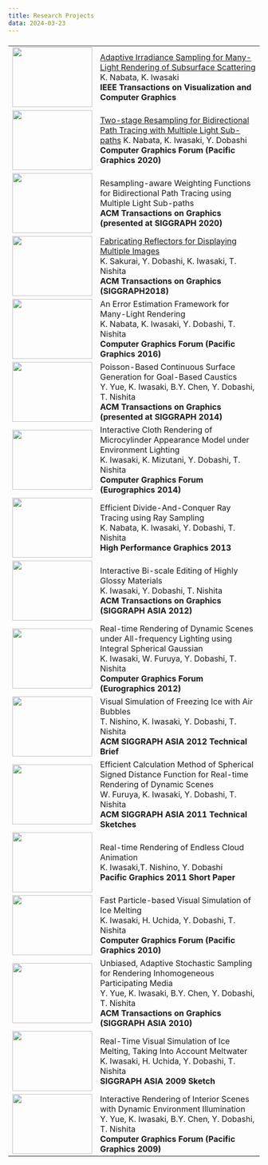 ```yaml
---
title: Research Projects
data: 2024-03-23
---
```


###
<style>
td {
height: 120px;
text-align: left;
vertical-align: middle;
}
</style>
<script src="https://kit.fontawesome.com/429fe8bdbc.js" crossorigin="anonymous"></script>

<table>
<tbody><tr>

<td width="20%" >
<img src="./img/tvcg2021.png" width="160" height="120">
</td>
<!--- <td width="640" height="120" vertical-alignvalign="top"> -->
<td width="80%">
<a href="">Adaptive Irradiance Sampling for Many-Light Rendering of Subsurface Scattering </a><br>
K. Nabata, K. Iwasaki <br>
<b>IEEE Transactions on Visualization and Computer Graphics </b> <br>
<a href="../../pdf/tog2021.pdf"><i class="fa-solid fa-file-pdf"></i></a><a href="./tvcg21/"><i class="fa-solid fa-globe"></i></a>
</td>
</tr>

<tr>
<td width="20%">
<img src="./img/pg2020.jpg" width="160" height="120">
</td>
<td width="80%" height="120">
<a href="https://onlinelibrary.wiley.com/doi/abs/10.1111/cgf.14139">
Two-stage Resampling for Bidirectional Path Tracing with Multiple Light Sub-paths</a>
K. Nabata, K. Iwasaki, Y. Dobashi<br>
<b> Computer Graphics Forum (Pacific Graphics 2020) </b><br>
<a href="../../pdf/pg2020.pdf"><i class="fa-solid fa-file-pdf"></i></a><a href="https://onlinelibrary.wiley.com/doi/abs/10.1111/cgf.14139"><i class="fa-solid fa-globe"></i></a>
</td>
</tr>
<tr>
<td width="20%">
<img src="./img/tog2020.png" align="center" width="160" height="120">
</td>
<td width="80%" height="120">
Resampling-aware Weighting Functions for Bidirectional Path Tracing using Multiple Light Sub-paths<br>
<b> ACM Transactions on Graphics (presented at SIGGRAPH 2020) </b>
<a href="../../pdf/tog2020.pdf"><i class="fa-solid fa-file-pdf"></i></a><a href="https://onlinelibrary.wiley.com/doi/abs/10.1111/cgf.14139"><i class="fa-solid fa-globe"></i></a>
</td>
</tr>
<tr>
<td width="20%">
<img src="./img/sig2018.jpg" align="center" width="160" height="120">
</td>
<td width="80%" height="120">
<a href="http://ksakurai.sakura.ne.jp/SG18/">
Fabricating Reflectors for Displaying Multiple Images</a> <br>
K. Sakurai, Y. Dobashi, K. Iwasaki, T. Nishita <br> 
<b>ACM Transactions on Graphics (SIGGRAPH2018) </b>
</td>
</tr>
<tr>
<td width="20%">
<img src="./img/pg2016.png" align="center" width="160" height="120">
</td>
<td width="80%" height="120">
An Error Estimation Framework for Many-Light Rendering</a> <br>
K. Nabata, K. Iwasaki, Y. Dobashi, T. Nishita <br>
<b>Computer Graphics Forum (Pacific Graphics 2016)</b>
</td>
</tr>
<tr>
<td width="20%">
<img src="./img/sig2014.jpg" align="center" width="160" height="120">
</td>
<td width="80%" height="120">
Poisson-Based Continuous Surface Generation for Goal-Based Caustics <br>
Y. Yue, K. Iwasaki, B.Y. Chen, Y. Dobashi, T. Nishita <br>
<b>ACM Transactions on Graphics (presented at SIGGRAPH 2014)</b>
</td>
</tr>
<tr>
<td width="20%">
<img src="./img/eg2014.jpg" align="center" width="160" height="120">
</td>
<td width="80%" height="120">
Interactive Cloth Rendering of Microcylinder Appearance Model under Environment Lighting <br>
K. Iwasaki, K. Mizutani, Y. Dobashi, T. Nishita <br>
<b>Computer Graphics Forum (Eurographics 2014)</b>
</td>
</tr>
<tr>
<td width="20%">
<img src="./img/HPG2013.jpg" align="center" width="160" height="120">
</td>
<td width="80%" height="120">
Efficient Divide-And-Conquer Ray Tracing using Ray Sampling <br>
K. Nabata, K. Iwasaki, Y. Dobashi, T. Nishita <br>
<b>High Performance Graphics 2013</b>
</td>
</tr>
<tr>
<td width="20%">
<img src="./img/SGA2012.jpg" align="center" width="160" height="120">
</td>
<td width="80%" height="120">
Interactive Bi-scale Editing of Highly Glossy Materials<br>
K. Iwasaki, Y. Dobashi, T. Nishita  <br>
<b>ACM Transactions on Graphics (SIGGRAPH ASIA 2012)</b>
</td>
</tr>
<tr>
<td width="20%">
<img src="./img/EG2012.jpg" align="center" width="160" height="120">
</td>
<td width="80%" height="120">
Real-time Rendering of Dynamic Scenes under All-frequency Lighting using Integral Spherical Gaussian <br>
K. Iwasaki, W. Furuya, Y. Dobashi, T. Nishita <br>
<b>Computer Graphics Forum (Eurographics 2012)</b>
</td>
</tr>
<tr>
<td width="20%">
<img src="./img/sig2012brief.png" align="center" width="160" height="120">
</td>
<td width="80%" height="120">
Visual Simulation of Freezing Ice with Air Bubbles <br>
T. Nishino, K. Iwasaki, Y. Dobashi, T. Nishita <br>
<b>ACM SIGGRAPH ASIA 2012 Technical Brief</b>
</td>
</tr>
<tr>
<td width="20%">
<img src="./img/sgasketch2011.jpg" align="center" width="160" height="120">
</td>
<td width="80%" height="120">
Efficient Calculation Method of Spherical Signed Distance Function for Real-time Rendering of Dynamic Scenes <br>
W. Furuya, K. Iwasaki, Y. Dobashi, T. Nishita <br>
<b>ACM SIGGRAPH ASIA 2011 Technical Sketches</b>
</td>
</tr>
<tr>
<td width="20%">
<img src="./img/PG11.jpg" width="160" height="120">
</td>
<td width="80%" height="120">
Real-time Rendering of Endless Cloud Animation <br>
K. Iwasaki,T. Nishino, Y. Dobashi <br>
<b>Pacific Graphics 2011 Short Paper </b>
</td>
</tr>
<tr>
<td width="20%">
<img src="./img/PG10.jpg" width="160" height="120">
</td>
<td width="80%" height="120">
Fast Particle-based Visual Simulation of Ice Melting <br>
K. Iwasaki, H. Uchida, Y. Dobashi, T. Nishita <br>
<b>Computer Graphics Forum (Pacific Graphics 2010)</b>
</td>
</tr>
<tr>
<td width="20%">
<img src="./img/siga2010.jpg" width="160" height="120">
</td>
<td width="80%" height="120">
Unbiased, Adaptive Stochastic Sampling for Rendering Inhomogeneous Participating Media <br>
Y. Yue, K. Iwasaki, B.Y. Chen, Y. Dobashi, T. Nishita <br>
<b>ACM Transactions on Graphics (SIGGRAPH ASIA 2010)</b>
</td>
</tr>
<tr>
<td width="20%">
<img src="./img/SIGASIA09.jpg" width="160" height="120">
</td>
<td width="80%" height="120">
Real-Time Visual Simulation of Ice Melting, Taking Into Account Meltwater <br>
K. Iwasaki, H. Uchida, Y. Dobashi, T. Nishita <br>
<b>SIGGRAPH ASIA 2009 Sketch</b>
</td>
</tr>
<tr>
<td width="20%">
<img src="./img/pg09.jpg" width="160" height="120">
</td>
<td width="80%" height="120">
Interactive Rendering of Interior Scenes with Dynamic Environment Illumination <br>
Y. Yue, K. Iwasaki, B.Y. Chen, Y. Dobashi, T. Nishita <br>
<b>Computer Graphics Forum (Pacific Graphics 2009)</b>
</td>
</tr>


</tbody>
</table>

